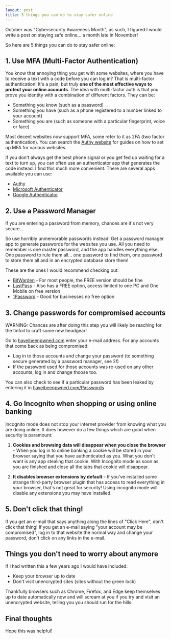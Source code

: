 ```yaml
---
layout: post
title: 5 things you can do to stay safer online
--- 
```


October was "Cybersecurity Awareness Month", as such, I figured I would write a post on staying safe online... a month late in November!

So here are 5 things you can do to stay safer online:

## 1. Use MFA (Multi-Factor Authentication)

You know that annoying thing you get with some websites, where you have to receive a text with a code before you can log in? That is multi-factor authentication! It's a pain, but truly **one of the most effective ways to protect your online accounts**. The idea with multi-factor auth is that you prove you identity with a combination of different factors. They can be:

- Something you know (such as a password)
- Something you have (such as a phone registered to a number linked to your account)
- Something you are (such as someone with a particular fingerprint, voice or face)

Most decent websites now support MFA, some refer to it as 2FA (two factor authentication). You can search the [Authy website](https://authy.com) for guides on how to set up MFA for various websites. 

If you don't always get the best phone signal or you get fed up waiting for a text to turn up, you can often use an authenticator app that generates the code instead. I find this much more convenient. There are several apps available you can use:

- [Authy](https://authy.com)
- [Microsoft Authenticator](https://support.microsoft.com/en-gb/account-billing/download-and-install-the-microsoft-authenticator-app-351498fc-850a-45da-b7b6-27e523b8702a)
- [Google Authenticator](https://support.google.com/accounts/answer/1066447?hl=en&co=GENIE.Platform%3DiOS&oco=1)

## 2. Use a Password Manager

If you are entering a password from memory, chances are it's not very secure... 

So use horribly unmemorable passwords instead! Get a password manager app to generate passwords for the websites you use. All you need to remember is one master password, and the app handles everything else. One password to rule them all... one password to find them, one password to store them all and in an encrypted database store them!

These are the ones I would recommend checking out:

- [BitWarden](https://bitwarden.com) - For most people, the FREE version should be fine
- [LastPass](https://www.lastpass.com) - Also has a FREE option, access limited to one PC and One Mobile on free version
- [1Password](https://1password.com) - Good for businesses no free option

## 3. Change passwords for compromised accounts

WARNING: Chances are after doing this step you will likely be reaching for the tinfoil to craft some new headgear!

Go to [haveibeenpwned.com](https://haveibeenpwned.com/) enter your e-mail address. For any accounts that come back as being compromised:

- Log in to those accounts and change your password (to something secure generated by a password manager, see 2!)
- If the password used for those accounts was re-used on any other accounts, log in and change thoose too.

You can also check to see if a particular password has been leaked by entering it in [haveibeenpwned.com/Passwords](https://haveibeenpwned.com/Passwords)

## 4. Go Incognito when shopping or using online banking

Incognito mode does not stop your internet provider from knowing what you are doing online. It does however do a few things which are good when security is paramount:

1. **Cookies and browsing data will disappear when you close the browser** - When you log in to online banking a cookie will be stored in your browser saying that you have authenticated as you. What you don't want is any app stealing that cookie. With Incognito mode as soon as you are finished and close all the tabs that cookie will disappear. 

2. **It disables browser extensions by default** - If you've installed some strange third-party browser plugin that has access to read everything in your browser, that's not great for security! Using incognito mode will disable any extensions you may have installed. 

## 5. Don't click that thing!

If you get an e-mail that says anything along the lines of "Click Here", don't click that thing! If you get an e-mail saying "your account may be compromised", log in to that website the normal way and change your password, don't click on any links in the e-mail.

## Things you don't need to worry about anymore

If I had written this a few years ago I would have included:

- Keep your browser up to date
- Don't visit unencrypted sites (sites without the green lock)

Thankfully browsers such as Chrome, Firefox, and Edge keep themselves up to date automatically now and will scream at you if you try and visit an unencrypted website, telling you you should run for the hills. 

## Final thoughts

Hope this was helpful! 
